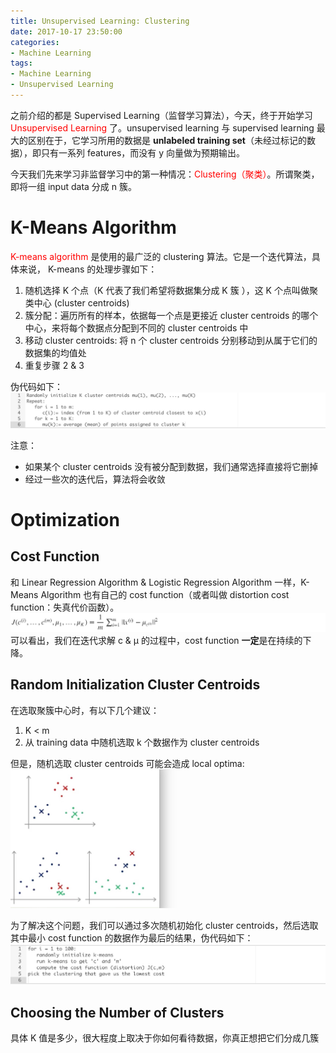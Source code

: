 ```yaml
---
title: Unsupervised Learning: Clustering
date: 2017-10-17 23:50:00
categories:
- Machine Learning
tags:
- Machine Learning
- Unsupervised Learning
---
```


之前介绍的都是 Supervised Learning（监督学习算法），今天，终于开始学习 <span style="color:red">Unsupervised Learning</span> 了。unsupervised learning 与 supervised learning 最大的区别在于，它学习所用的数据是 **unlabeled training set**（未经过标记的数据），即只有一系列 features，而没有 y 向量做为预期输出。

今天我们先来学习非监督学习中的第一种情况：<span style="color:red">Clustering（聚类）</span>。所谓聚类，即将一组 input data 分成 n 簇。

# K-Means Algorithm
<span style="color:red">K-means algorithm</span> 是使用的最广泛的 clustering 算法。它是一个迭代算法，具体来说， K-means 的处理步骤如下：
1. 随机选择 K 个点（K 代表了我们希望将数据集分成 K 簇 ），这 K 个点叫做聚类中心 (cluster centroids)
2. 簇分配：遍历所有的样本，依据每一个点是更接近 cluster centroids 的哪个中心，来将每个数据点分配到不同的 cluster centroids 中
3. 移动 cluster centroids: 将 n 个 cluster centroids 分别移动到从属于它们的数据集的均值处
4. 重复步骤 2 & 3

伪代码如下：
![](/assets/images/ml/week8/k-means.jpeg)

注意：
* 如果某个 cluster centroids 没有被分配到数据，我们通常选择直接将它删掉
* 经过一些次的迭代后，算法将会收敛

# Optimization
## Cost Function
和 Linear Regression Algorithm & Logistic Regression Algorithm 一样，K-Means Algorithm 也有自己的 cost function（或者叫做 distortion cost function：失真代价函数）。
![](/assets/images/ml/week8/cost-function.jpeg)
可以看出，我们在迭代求解 c & μ 的过程中，cost function **一定**是在持续的下降。

## Random Initialization Cluster Centroids
在选取聚簇中心时，有以下几个建议：
1. K < m
2. 从 training data 中随机选取 k 个数据作为 cluster centroids

但是，随机选取 cluster centroids 可能会造成 local optima:
![](/assets/images/ml/week8/local-optima.jpeg)

为了解决这个问题，我们可以通过多次随机初始化 cluster centroids，然后选取其中最小 cost function 的数据作为最后的结果，伪代码如下：
![](/assets/images/ml/week8/random-k.jpeg)

## Choosing the Number of Clusters
具体 K 值是多少，很大程度上取决于你如何看待数据，你真正想把它们分成几簇

